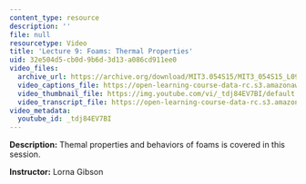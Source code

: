 ```yaml
---
content_type: resource
description: ''
file: null
resourcetype: Video
title: 'Lecture 9: Foams: Thermal Properties'
uid: 32e504d5-cb0d-9b6d-3d13-a086cd911ee0
video_files:
  archive_url: https://archive.org/download/MIT3.054S15/MIT3_054S15_L09_300k.mp4
  video_captions_file: https://open-learning-course-data-rc.s3.amazonaws.com/3-054-cellular-solids-structure-properties-and-applications-spring-2015/7a3b174e34ec53b985b7e4832a318afb_tdj84EV7BI.vtt
  video_thumbnail_file: https://img.youtube.com/vi/_tdj84EV7BI/default.jpg
  video_transcript_file: https://open-learning-course-data-rc.s3.amazonaws.com/3-054-cellular-solids-structure-properties-and-applications-spring-2015/ac7f4204258bcc4e5f1ddee828f058f6_tdj84EV7BI.pdf
video_metadata:
  youtube_id: _tdj84EV7BI
---
```


**Description:** Themal properties and behaviors of foams is covered in this session.

**Instructor:** Lorna Gibson